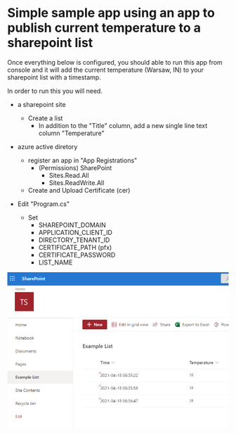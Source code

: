 # Simple sample app using an app to publish current temperature to a sharepoint list
Once everything below is configured, you should able to run this app from console and it will add the current temperature (Warsaw, IN) to your sharepoint list with a timestamp.

In order to run this you will need.
 * a sharepoint site
   * Create a list
     * In addition to the "Title" column, add a new single line text column "Temperature"
 
 * azure active diretory
   * register an app in "App Registrations"
     * (Permissions) SharePoint
       * Sites.Read.All
       * Sites.ReadWrite.All
    * Create and Upload Certificate (cer)
 
* Edit "Program.cs"
  * Set
    * SHAREPOINT_DOMAIN
     * APPLICATION_CLIENT_ID
     * DIRECTORY_TENANT_ID
     * CERTIFICATE_PATH (pfx)
     * CERTIFICATE_PASSWORD
     * LIST_NAME

![alt text](readme.png?raw=true "SharePoint List")